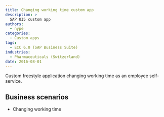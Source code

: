 ```yaml
---
title: Changing working time custom app
description: >
  SAP UI5 custom app
authors:
  - nype
categories:
  - Custom apps
tags:
  - ECC 6.0 (SAP Business Suite)
industries:
  - Pharmaceuticals (Switzerland)
date: 2016-08-01
---
```


<!-- more -->

Custom freestyle application changing working time as an employee self-service.

## Business scenarios
- Changing working time

